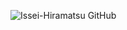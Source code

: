 ![Issei-Hiramatsu GitHub](https://github-readme-stats.vercel.app/api?username=Issei-Hiramatsu&show_icons=true&theme=tokyonigh)
